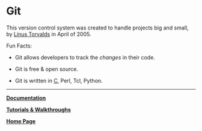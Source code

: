 # Git

This version control system was created to handle projects big and small, by [Linus Torvalds](https://github.com/torvalds) in April of 2005.

Fun Facts:

- Git allows developers to track the _changes_ in their code.

- Git is free & open source.

- Git is written in [C](../c/description.md), Perl, Tcl, Python.

---

**[Documentation](./documentation.md)**

**[Tutorials & Walkthroughs](./tutorials.md)**

**[Home Page](/index.md)**

